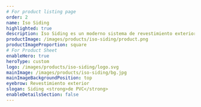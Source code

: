 ```yaml
---
# For product listing page
order: 2
name: Iso Siding
highlighted: true
description: Iso Siding es un moderno sistema de revestimiento exterior de alta tecnología. Es altamente resistente, lavable, no se quiebra y es de rápida y fácil instalación. Su diseño moderno permite fachadas estéticas y más acogedoras. Es ideal para reemplazar terminaciones tradicionales y tienen mínimo costo de mantenimiento, ya que requiere la aplicación de otros productos.
productImage: /images/products/iso-siding/product.png
productImageProportion: square
# For Product Sheet
enableHero: true
heroType: custom
logo: /images/products/iso-siding/logo.svg
mainImage: /images/products/iso-siding/bg.jpg
mainImageBackgroundPosition: top
eyebrow: Revestimiento exterior
slogan: Siding <strong>de PVC</strong>
enableDetailsSection: false
---
```

